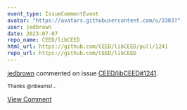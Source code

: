 ```yaml
---
event_type: IssueCommentEvent
avatar: "https://avatars.githubusercontent.com/u/3303?"
user: jedbrown
date: 2023-07-07
repo_name: CEED/libCEED
html_url: https://github.com/CEED/libCEED/pull/1241
repo_url: https://github.com/CEED/libCEED
---
```


<a href='https://github.com/jedbrown' target='_blank'>jedbrown</a> commented on issue <a href='https://github.com/CEED/libCEED/pull/1241' target='_blank'>CEED/libCEED#1241</a>.

<small>Thanks @nbeams!...</small>

<a href='https://github.com/CEED/libCEED/pull/1241' target='_blank'>View Comment</a>